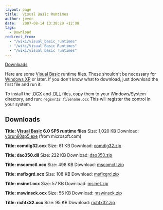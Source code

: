 ```yaml
---
layout: page
title:  Visual Basic Runtimes
author: jevon
date:   2007-08-14 13:38:29 +12:00
tags:
  - Download
redirect_from:
  - "/wiki/visual_basic_runtimes"
  - "/wiki/Visual Basic Runtimes"
  - "/wiki/visual basic runtimes"
---
```


[Downloads](Downloads.md)

Here are some [Visual Basic](visual-basiC.md) runtime files. These shouldn't be necessary for [Windows XP](windows-xp.md) or later. If you don't know what to download, just download the first file and run it. 

To install the .[OCX](ocx.md) and .[DLL](dll.md) files, copy them to your Windows/System directory, and run: `regsvr32 filename.ocx`
This will register the control in your system.

## Downloads
**Title: [Visual Basic](visual-basiC.md) 6.0 SP5 runtime files**
Size: 1,020 KB
Download: <a href="http://www.microsoft.com/downloads/details.aspx?FamilyID=bf9a24f9-b5c5-48f4-8edd-cdf2d29a79d5">vbrun60sp5.exe</a> (from microsoft.com)

**Title: comdlg32.ocx**
Size: 61 KB
Download: <a href="/files/runtimes/comdlg32.zip">comdlg32.zip</a>

**Title: dao350.dll**
Size: 222 KB
Download: <a href="/files/runtimes/dao350.zip">dao350.zip</a>

**Title: mscomctl.ocx**
Size: 498 KB
Download: <a href="/files/runtimes/mscomctl.zip">mscomctl.zip</a>

**Title: msflxgrd.ocx**
Size: 108 KB
Download: <a href="/files/runtimes/msflxgrd.zip">msflxgrd.zip</a>

**Title: msinet.ocx**
Size: 57 KB
Download: <a href="/files/runtimes/msinet.zip">msinet.zip</a>

**Title: mswinsck.ocx**
Size: 55 KB
Download: <a href="/files/runtimes/mswinsck.zip">mswinsck.zip</a>

**Title: richtx32.ocx**
Size: 95 KB
Download: <a href="/files/runtimes/richtx32.zip">richtx32.zip</a>
